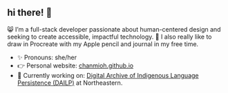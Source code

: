 ## hi there! 👋

😸 I’m a full-stack developer passionate about human-centered design and seeking to create accessible, impactful technology. 
🎨 I also really like to draw in Procreate with my Apple pencil and journal in my free time.

- ✨ Pronouns: she/her
- 👉 Personal website: [chanmioh.github.io](https://chanmioh.github.io/)
- 📌 Currently working on: [Digital Archive of Indigenous Language Persistence (DAILP)](https://dailp.northeastern.edu/) at Northeastern.
